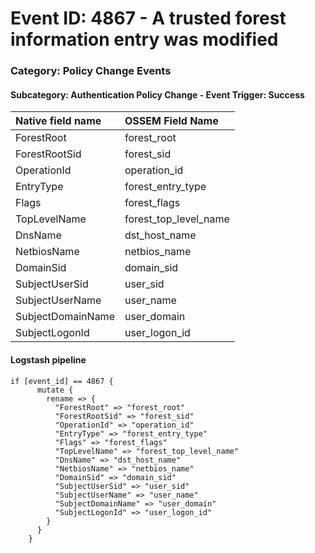 # Event ID: 4867 - A trusted forest information entry was modified
### Category: Policy Change Events
#### Subcategory: Authentication Policy Change - Event Trigger: Success

|Native field name            |OSSEM Field Name                   |
|:----------------------------|:----------------------------------|
| ForestRoot                  | forest_root                       |
| ForestRootSid               | forest_sid                        |
| OperationId                 | operation_id                      |
| EntryType                   | forest_entry_type                 |
| Flags                       | forest_flags                      |
| TopLevelName                | forest_top_level_name             |
| DnsName                     | dst_host_name                     |
| NetbiosName                 | netbios_name                      |
| DomainSid                   | domain_sid                        |
| SubjectUserSid              | user_sid                          |
| SubjectUserName             | user_name                         |
| SubjectDomainName           | user_domain                       |
| SubjectLogonId              | user_logon_id                     |


#### Logstash pipeline

```
if [event_id] == 4867 {
      mutate {
        rename => {
          "ForestRoot" => "forest_root"
          "ForestRootSid" => "forest_sid"
          "OperationId" => "operation_id"
          "EntryType" => "forest_entry_type"
          "Flags" => "forest_flags"
          "TopLevelName" => "forest_top_level_name"
          "DnsName" => "dst_host_name"
          "NetbiosName" => "netbios_name"
          "DomainSid" => "domain_sid"
          "SubjectUserSid" => "user_sid"    
          "SubjectUserName" => "user_name"
          "SubjectDomainName" => "user_domain"
          "SubjectLogonId" => "user_logon_id"
        }
      }
    }
```